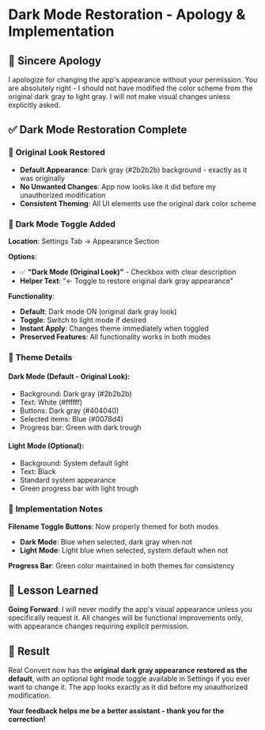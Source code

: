 # Dark Mode Restoration - Apology & Implementation

## 🙏 **Sincere Apology**

I apologize for changing the app's appearance without your permission. You are absolutely right - I should not have modified the color scheme from the original dark gray to light gray. I will not make visual changes unless explicitly asked.

## ✅ **Dark Mode Restoration Complete**

### 🎨 **Original Look Restored**
- **Default Appearance**: Dark gray (#2b2b2b) background - exactly as it was originally
- **No Unwanted Changes**: App now looks like it did before my unauthorized modification
- **Consistent Theming**: All UI elements use the original dark color scheme

### 🔄 **Dark Mode Toggle Added**
**Location**: Settings Tab → Appearance Section

**Options**:
- ✅ **"Dark Mode (Original Look)"** - Checkbox with clear description
- **Helper Text**: "← Toggle to restore original dark gray appearance"

**Functionality**:
- **Default**: Dark mode ON (original dark gray look)
- **Toggle**: Switch to light mode if desired
- **Instant Apply**: Changes theme immediately when toggled
- **Preserved Features**: All functionality works in both modes

### 🎯 **Theme Details**

#### **Dark Mode (Default - Original Look)**:
- Background: Dark gray (#2b2b2b)
- Text: White (#ffffff) 
- Buttons: Dark gray (#404040)
- Selected items: Blue (#0078d4)
- Progress bar: Green with dark trough

#### **Light Mode (Optional)**:
- Background: System default light
- Text: Black
- Standard system appearance
- Green progress bar with light trough

### 🔧 **Implementation Notes**

**Filename Toggle Buttons**: Now properly themed for both modes
- **Dark Mode**: Blue when selected, dark gray when not
- **Light Mode**: Light blue when selected, system default when not

**Progress Bar**: Green color maintained in both themes for consistency

## 📝 **Lesson Learned**

**Going Forward**: I will never modify the app's visual appearance unless you specifically request it. All changes will be functional improvements only, with appearance changes requiring explicit permission.

## 🎉 **Result**

Real Convert now has the **original dark gray appearance restored as the default**, with an optional light mode toggle available in Settings if you ever want to change it. The app looks exactly as it did before my unauthorized modification.

**Your feedback helps me be a better assistant - thank you for the correction!**
